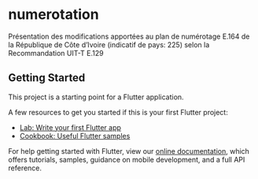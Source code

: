 # numerotation

Présentation des modifications apportées au plan de numérotage E.164 de la République de Côte d’Ivoire (indicatif de pays: 225) selon la Recommandation UIT-T E.129

## Getting Started

This project is a starting point for a Flutter application.

A few resources to get you started if this is your first Flutter project:

- [Lab: Write your first Flutter app](https://flutter.dev/docs/get-started/codelab)
- [Cookbook: Useful Flutter samples](https://flutter.dev/docs/cookbook)

For help getting started with Flutter, view our
[online documentation](https://flutter.dev/docs), which offers tutorials,
samples, guidance on mobile development, and a full API reference.

